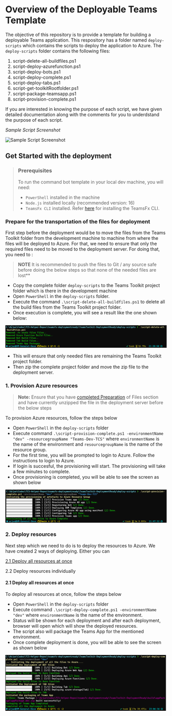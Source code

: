 # Overview of the Deployable Teams Template

The objective of this repository is to provide a template for building a deployable Teams application. This respository has a folder named `deploy-scripts` which contains the scripts to deploy the application to Azure. The `deploy-scripts` folder contains the following files:

1. script-delete-all-buildfiles.ps1
2. script-deploy-azurefunction.ps1
3. script-deploy-bots.ps1
4. script-deploy-complete.ps1
5. script-deploy-tabs.ps1
6. script-get-toolkitRootfolder.ps1
7. script-package-teamsapp.ps1
8. script-provision-complete.ps1

If you are interested in knowing the purpose of each script, we have given detailed documentation along with the comments for you to underdstand the purpose of each script.

_Sample Script Screenshot_

![Sample Script Screenshot](./TeamsToolkit-DeploymentReady/readme-images/script-sample-documentation.png)

## Get Started with the deployment

>
> ### Prerequisites
>
> To run the command bot template in your local dev machine, you will need:
>
> - `PowerShell` installed in the machine
> - `Node.js` installed locally (recommended version: 16)
> - `TeamsFx CLI` installed. Refer [here](https://learn.microsoft.com/en-us/microsoftteams/platform/toolkit/teamsfx-cli#get-started) for installing the TeamsFx CLI.
>
### Prepare for the transportation of the files for deployment

First step before the deployment would be to move the files from the Teams Toolkit folder from the development machine to machine from where the files will be deployed to Azure. For that, we need to ensure that only the required files need to be moved to the deployment server.
For doing that, you need to :

>**NOTE**
> It is recommended to push the files to Git / any source safe before doing the below steps so that none of the needed files are lost**

- Copy the complete folder `deploy-scripts` to the Teams Toolkit project folder which is there in the development machine
- Open `PowerShell` in the `deploy-scripts` folder.
- Execute the command `.\script-delete-all-buildfiles.ps1` to delete all the build files from the Teams Toolkit project folder.
- Once execution is complete, you will see a result like the one shown below:

![delete-all-image](./TeamsToolkit-DeploymentReady/readme-images/delete-all.png)

- This will ensure that only needed files are remaining the Teams Toolkit project folder.
- Then zip the complete project folder and move the zip file to the deployment server.

### 1. Provision Azure resources

> **Note:**
> Ensure that you have [completed Preparation](#prepare-for-the-transportation-of-the-files-for-deployment) of Files section and have currently unzipped the file in the deployment server before the below steps

To provision Azure resources, follow the steps below

- Open `PowerShell` in the `deploy-scripts` folder
- Execute command `.\script-provision-complete.ps1 -environmentName "dev" -resourcegroupName "Teams-Dev-TCS"` where `environmentName` is the name of the environment and `resourcegroupName` is the name of the resource group.
- For the first time, you will be prompted to login to Azure. Follow the instructions to login to Azure.
- If login is succesful, the provisioning will start. The provisioning will take a few minutes to complete.
- Once provisioning is completed, you will be able to see the screen as shown below

![provision-complete](./TeamsToolkit-DeploymentReady/readme-images/provision-complete-all.png)

### 2. Deploy resources

Next step which we need to do is to deploy the resources to Azure. We have created 2 ways of deploying. Either you can

[2.1 Deploy all resources at once](#21-deploy-all-resources-at-once)

2.2 Deploy resources individually

#### 2.1 Deploy all resources at once

To deploy all resources at once, follow the steps below

- Open `PowerShell` in the `deploy-scripts` folder
- Execute command `.\script-deploy-complete.ps1 -environmentName "dev"` where `environmentName` is the name of the environment.
- Status will be shown for each deployment and after each deployment, browser will open which will show the deployed resources.
- The script also will package the Teams App for the mentioned environment.
- Once complete deployment is done, you will be able to see the screen as shown below

![deploy-complete](./readme-images/deploy-complete-all.png)
